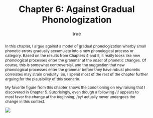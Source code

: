 ---
layout: paper
title: "Chapter 6: Against Gradual Phonologization"
year: 2013
author: [ { name: "Josef Fruehwald", url: "//jofrhwld.github.io/" }]
abstract: "<p>
In this chapter, I argue against a model of gradual phonologization wherby small phonetic errors gradually accumulate into a new phonological process or category. Based on the results from Chapters 4 and 5, it really looks like new phonological processes enter the grammar at the <i>onset</i> of phonetic changes. Of course, this is somewhat controversial, and the suggestion that new phonological processes enter the grammar before they have robust phonetic correlates may strain credulity. So, I spend most of the rest of the chapter further arguing for the plausibility of this scenario.
</p>
<p>
My favorite figure from this chapter shows the conditioning on /ey/ raising that I discovered in Chapter 5. Surprisingly, even though a following /l/ appears to most favor the change at the beginning, /ey/ actually never undergoes the change in this context.
</p>
<p>
<img src = '//jofrhwld.github.io/assets/ch6_basic_eys_plot.png' style='max-width:100%; max-height:300px;'></img>
</p>
"
presented: []
published: []
docs: [{format: "Chapter 6", url: "/papers/fruehwald_chapter6.pdf", local: true}]
categories: [dissertation]
display-category: "Chapter"
comments: true
---